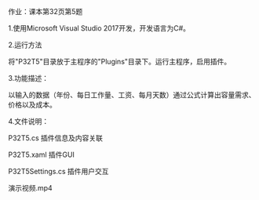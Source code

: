 作业：课本第32页第5题

1.使用Microsoft Visual Studio 2017开发，开发语言为C#。

2.运行方法

将"P32T5"目录放于主程序的"Plugins"目录下。运行主程序，启用插件。

3.功能描述：

以输入的数据（年份、每日工作量、工资、每月天数）通过公式计算出容量需求、价格以及成本。

4.文件说明：

P32T5.cs  插件信息及内容关联

P32T5.xaml 插件GUI

P32T5Settings.cs 插件用户交互

演示视频.mp4
